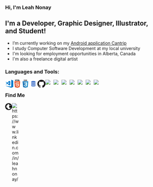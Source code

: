 ### Hi, I'm Leah Nonay

## I'm a Developer, Graphic Designer, Illustrator, and Student!
- I’m currently working on my [Android application Cantrip][cantrip]
- I study Computer Software Development at my local university
- I'm looking for employment opportunities in Alberta, Canada
- I'm also a freelance digital artist

### Languages and Tools:
<img align="left" width="26px" src="https://raw.githubusercontent.com/github/explore/80688e429a7d4ef2fca1e82350fe8e3517d3494d/topics/visual-studio-code/visual-studio-code.png" />
<img align="left" width="26px" src="https://raw.githubusercontent.com/github/explore/80688e429a7d4ef2fca1e82350fe8e3517d3494d/topics/html/html.png" />
<img align="left" width="26px" src="https://raw.githubusercontent.com/github/explore/80688e429a7d4ef2fca1e82350fe8e3517d3494d/topics/css/css.png" />
<img align="left" width="26px" src="https://raw.githubusercontent.com/github/explore/80688e429a7d4ef2fca1e82350fe8e3517d3494d/topics/sql/sql.png" />
<img align="left" width="26px" src="https://raw.githubusercontent.com/github/explore/78df643247d429f6cc873026c0622819ad797942/topics/github/github.png" />
<img align="left" width="26px" src="https://img.icons8.com/color/48/000000/c-sharp-logo.png" />
<img align="left" width="26px" src="https://img.icons8.com/nolan/64/asp.png" />
<img align="left" width="26px" src="https://img.icons8.com/color/48/000000/xamarin.png" />
<img align="left" width="26px" src="https://img.icons8.com/color/48/000000/old-vmware-logo.png" />
<img align="left" width="26px" src="https://img.icons8.com/windows/32/000000/figma.png" />
<img align="left" width="26px" src="https://img.icons8.com/color/48/000000/sublime-text.png"/>
<img align="left" width="26px" src="https://img.icons8.com/fluent/48/000000/adobe-creative-cloud.png"/>

<br/>

### Find Me
[<img align="left" alt="https://leahnonay.github.io/Portfolio/" width="22px" src="https://raw.githubusercontent.com/iconic/open-iconic/master/svg/globe.svg" />][portfolio]
[<img align="left" alt="https://www.linkedin.com/in/leahnonay/" width="22px" src="https://cdn.jsdelivr.net/npm/simple-icons@v3/icons/linkedin.svg" />][linkedin]

<!--Link Values-->
[portfolio]: https://leahnonay.github.io/Portfolio/
[linkedin]: https://www.linkedin.com/in/leahnonay/
[cantrip]: https://github.com/leahnonay/Cantrip
